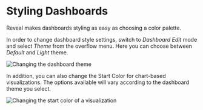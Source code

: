 # Styling Dashboards

Reveal makes dashboards styling as easy as choosing a color palette.

In order to change dashboard style settings, switch to *Dashboard Edit*
mode and select *Theme* from the overflow menu. Here you can choose
between *Default* and *Light* theme.

<img src="images/changing-theme-dashboard.png" alt="Changing the dashboard theme" class="responsive-img"/>

In addition, you can also change the Start Color for chart-based
visualizations. The options available will vary according to the
dashboard theme you select.

<img src="images/change-visualization-start-color.png" alt="Changing the start color of a visualization" class="responsive-img"/>
